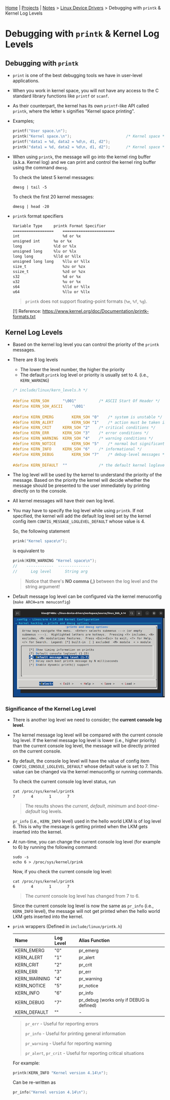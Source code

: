 [Home](../../) | [Projects](../../projects) | [Notes](../) > <a href="./">Linux Device Drivers</a> > Debugging with `printk` & Kernel Log Levels

# Debugging with `printk` & Kernel Log Levels



## Debugging with `printk`

* `print` is one of the best debugging tools we have in user-level applications.

* When you work in kernel space, you will not have any access to the C standard library functions like `printf` or `scanf`.

* As their counterpart, the kernel has its own `printf`-like API called `printk`, where the letter `k` signifies "Kernel space printing".

* Examples;

  ```c
  printf("User space.\n");
  printk("Kernel space.\n");						/* Kernel space */
  printf("data1 = %d, data2 = %d\n, d1, d2");
  printk("data1 = %d, data2 = %d\n, d1, d2");		/* Kernel space */
  ```

* When using `printk`, the message will go into the kernel ring buffer (a.k.a. Kernel log) and we can print and control the kernel ring buffer using the command `dmesg`.

  To check the latest 5 kernel messages:

  ```plain
  dmesg | tail -5
  ```

  To check the first 20 kernel messages:

  ```plain
  dmesg | head -20
  ```

* `printk` format specifiers

  ```plain
  Variable Type		printk Format Specifier
  ==================	=======================
  int					%d or %x
  unsigned int		%u or %x
  long				%ld or %lx
  unsigned long		%lu or %lx
  long long			%lld or %llx
  unsigned long long	%llu or %llx
  size_t				%zu or %zx
  ssize_t				%zd or %zx
  s32					%d or %x
  u32					%u or %x
  s64					%lld or %llx
  u64					%llu or %llx
  ```

  > `printk` does not support floating-point formats (`%e`, `%f`, `%g`).

  [!] Reference: https://www.kernel.org/doc/Documentation/printk-formats.txt



## Kernel Log Levels

* Based on the kernel log level you can control the priority of the `printk` messages.

* There are 8 log levels

  * The lower the level number, the higher the priority
  * The default `printk` log level or priority is usually set to 4. (i.e., `KERN_WARNING`)

  ```c
  /* include/linux/kern_levels.h */
  
  #define KERN_SOH		"\001"			/* ASCII Start Of Header */
  #define KERN_SOH_ASCII	'\001'
  
  #define KERN_EMERG		KERN_SOH "0"	/* system is unstable */
  #define KERN_ALERT		KERN_SOH "1"	/* action must be taken immediately */
  #define KERN_CRIT		KERN_SOH "2"	/* critical conditions */
  #define KERN_ERR		KERN_SOH "3"	/* error conditions */
  #define KERN_WARNING	KERN_SOH "4"	/* warning conditions */
  #define KERN_NOTICE		KERN_SOH "5"	/* normal but significant condition */
  #define KERN_INFO		KERN_SOH "6"	/* informational */
  #define KERN_DEBUG		KERN_SOH "7"	/* debug-level messages */
  
  #define KERN_DEFAULT	""				/* the default kernel loglevel */
  ```

* The log level will be used by the kernel to understand the priority of the message. Based on the priority the kernel will decide whether the message should be presented to the user immediately by printing directly on to the console.

* All kernel messages will have their own log level.

* You may have to specify the log level while using `printk`. If not specified, the kernel will add the default log level set by the kernel config item `CONFIG_MESSAGE_LOGLEVEL_DEFAULT` whose value is 4.

  So, the following statement

  ```c
  prink("Kernel space\n");
  ```

  is equivalent to

  ```c
  prink(KERN_WARNING "Kernel space\n");
  //    ------------  --------------
  //      Log level      String arg
  ```

  > Notice that there's **NO comma (,)** between the log level and the string argument!

* Default message log level can be configured via the kernel menuconfig (`make ARCH=arm menuconfig`)

  

  <img src="img/kconfig-default-message-log-level-1684771129471-25.png" alt="kconfig-default-message-log-level" width="700">



### Significance of the Kernel Log Level

* There is another log level we need to consider; the **current console log level**.

* The kernel message log level will be compared with the current console log level. If the kernel message log level is lower (i.e., higher priority) than the current console log level, the message will be directly printed on the current console.

* By default, the console log level will have the value of config item `CONFIG_CONSOLE_LOGLEVEL_DEFAULT` whose default value is set to 7. This value can be changed via the kernel menuconfig or running commands.

  To check the current console log level status, run

  ```plain
  cat /proc/sys/kernel/printk
  7       4       1       7
  ```

  > The results shows the *current*, *default*, *minimum* and *boot-time-default* log levels.

  `pr_info` (i.e., `KERN_INFO` level) used in the hello world LKM is of log level 6. This is why the message is getting printed when the LKM gets inserted into the kernel.  

* At run-time, you can change the current console log level (for example to 6) by running the following command:

  ```plain
  sudo -s
  echo 6 > /proc/sys/kernel/prink
  ```

  Now, if you check the current console log level:

  ```plain
  cat /proc/sys/kernel/printk
  6       4       1       7
  ```

  > The *current* console log level has changed from 7 to 6.

  Since the current console log level is now the same as `pr_info` (i.e., `KERN_INFO` level), the message will not get printed when the hello world LKM gets inserted into the kernel.

* `prink` wrappers (Defined in `include/linux/printk.h`)

  | Name         | Log Level | Alias Function                            |
  | ------------ | --------- | ----------------------------------------- |
  | KERN_EMERG   | "0"       | pr_emerg                                  |
  | KERN_ALERT   | "1"       | pr_alert                                  |
  | KERN_CRIT    | "2"       | pr_crit                                   |
  | KERN_ERR     | "3"       | pr_err                                    |
  | KERN_WARNING | "4"       | pr_warning                                |
  | KERN_NOTICE  | "5"       | pr_notice                                 |
  | KERN_INFO    | "6"       | pr_info                                   |
  | KERN_DEBUG   | "7"       | pr_debug (works only if DEBUG is defined) |
  | KERN_DEFAULT | ""        | -                                         |

  > `pr_err` - Useful for reporting errors
  >
  > `pr_info` - Useful for printing general information
  >
  > `pr_warning` - Useful for reporting warning
  >
  > `pr_alert`, `pr_crit` - Useful for reporting critical situations

  For example:

  ```c
  printk(KERN_INFO "Kernel version 4.14\n");
  ```

  Can be re-written as

  ```c
  pr_info("Kernel version 4.14\n");
  ```
